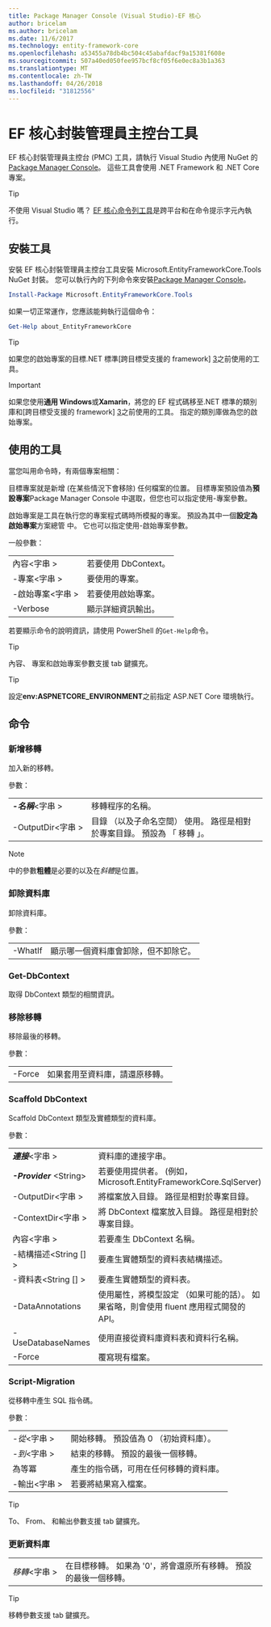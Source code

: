 ```yaml
---
title: Package Manager Console (Visual Studio)-EF 核心
author: bricelam
ms.author: bricelam
ms.date: 11/6/2017
ms.technology: entity-framework-core
ms.openlocfilehash: a53455a78db4bc504c45abafdacf9a15381f608e
ms.sourcegitcommit: 507a40ed050fee957bcf8cf05f6e0ec8a3b1a363
ms.translationtype: MT
ms.contentlocale: zh-TW
ms.lasthandoff: 04/26/2018
ms.locfileid: "31812556"
---
```

<a name="ef-core-package-manager-console-tools"></a>EF 核心封裝管理員主控台工具
=====================================
EF 核心封裝管理員主控台 (PMC) 工具，請執行 Visual Studio 內使用 NuGet 的[Package Manager Console][2]。
這些工具會使用 .NET Framework 和 .NET Core 專案。

> [!TIP]
> 不使用 Visual Studio 嗎？ [EF 核心命令列工具][ 1]是跨平台和在命令提示字元內執行。

<a name="installing-the-tools"></a>安裝工具
--------------------
安裝 EF 核心封裝管理員主控台工具安裝 Microsoft.EntityFrameworkCore.Tools NuGet 封裝。
您可以執行內的下列命令來安裝[Package Manager Console][2]。

``` powershell
Install-Package Microsoft.EntityFrameworkCore.Tools
```

如果一切正常運作，您應該能夠執行這個命令：

``` powershell
Get-Help about_EntityFrameworkCore
```
> [!TIP]
> 如果您的啟始專案的目標.NET 標準[跨目標受支援的 framework] [ 3]之前使用的工具。

> [!IMPORTANT]
> 如果您使用**通用 Windows**或**Xamarin**，將您的 EF 程式碼移至.NET 標準的類別庫和[跨目標受支援的 framework] [ 3]之前使用的工具。 指定的類別庫做為您的啟始專案。

<a name="using-the-tools"></a>使用的工具
---------------
當您叫用命令時，有兩個專案相關：

目標專案就是新增 (在某些情況下會移除) 任何檔案的位置。 目標專案預設值為**預設專案**Package Manager Console 中選取，但您也可以指定使用-專案參數。

啟始專案是工具在執行您的專案程式碼時所模擬的專案。 預設為其中一個**設定為啟始專案**方案總管 中。 它也可以指定使用-啟始專案參數。

一般參數：

|                           |                             |
|:--------------------------|:----------------------------|
| 內容\<字串 >        | 若要使用 DbContext。       |
| -專案\<字串 >        | 要使用的專案。         |
| -啟始專案\<字串 > | 若要使用啟始專案。 |
| -Verbose                  | 顯示詳細資訊輸出。        |

若要顯示命令的說明資訊，請使用 PowerShell 的`Get-Help`命令。

> [!TIP]
> 內容、 專案和啟始專案參數支援 tab 鍵擴充。

> [!TIP]
> 設定**env:ASPNETCORE_ENVIRONMENT**之前指定 ASP.NET Core 環境執行。

<a name="commands"></a>命令
--------

### <a name="add-migration"></a>新增移轉

加入新的移轉。

參數：

|                                   |                                                                                                                  |
|:----------------------------------|:-----------------------------------------------------------------------------------------------------------------|
| ***-名稱***\<字串 >             | 移轉程序的名稱。                                                                                       |
| <nobr>-OutputDir\<字串 ></nobr> | 目錄 （以及子命名空間） 使用。 路徑是相對於專案目錄。 預設為 「 移轉 」。 |

> [!NOTE]
> 中的參數**粗體**是必要的以及在*斜體*是位置。

### <a name="drop-database"></a>卸除資料庫

卸除資料庫。

參數：

|         |                                                          |
|:--------|:---------------------------------------------------------|
| -WhatIf | 顯示哪一個資料庫會卸除，但不卸除它。 |

### <a name="get-dbcontext"></a>Get-DbContext

取得 DbContext 類型的相關資訊。

### <a name="remove-migration"></a>移除移轉

移除最後的移轉。

參數：

|        |                                                              |
|:-------|:-------------------------------------------------------------|
| -Force | 如果套用至資料庫，請還原移轉。 |

### <a name="scaffold-dbcontext"></a>Scaffold DbContext

Scaffold DbContext 類型及實體類型的資料庫。

參數：

|                                          |                                                                                                  |
|:-----------------------------------------|:-------------------------------------------------------------------------------------------------|
| <nobr>***連接***\<字串 ></nobr> | 資料庫的連接字串。                                                           |
| ***-Provider*** \<String>                | 若要使用提供者。 (例如， Microsoft.EntityFrameworkCore.SqlServer)                              |
| -OutputDir\<字串 >                     | 將檔案放入目錄。 路徑是相對於專案目錄。                      |
| -ContextDir\<字串 >                    | 將 DbContext 檔案放入目錄。 路徑是相對於專案目錄。             |
| 內容\<字串 >                       | 若要產生 DbContext 名稱。                                                           |
| -結構描述\<String [] >                     | 要產生實體類型的資料表結構描述。                                              |
| -資料表\<String [] >                      | 要產生實體類型的資料表。                                                         |
| -DataAnnotations                         | 使用屬性，將模型設定 （如果可能的話）。 如果省略，則會使用 fluent 應用程式開發的 API。 |
| -UseDatabaseNames                        | 使用直接從資料庫資料表和資料行名稱。                                           |
| -Force                                   | 覆寫現有檔案。                                                                        |

### <a name="script-migration"></a>Script-Migration

從移轉中產生 SQL 指令碼。

參數：

|                   |                                                                    |
|:------------------|:-------------------------------------------------------------------|
| *-從*\<字串 > | 開始移轉。 預設值為 0 （初始資料庫）。      |
| *-到*\<字串 >   | 結束的移轉。 預設的最後一個移轉。              |
| 為等冪       | 產生的指令碼，可用在任何移轉的資料庫。 |
| -輸出\<字串 > | 若要將結果寫入檔案。                                   |

> [!TIP]
> To、 From、 和輸出參數支援 tab 鍵擴充。

### <a name="update-database"></a>更新資料庫

|                                     |                                                                                                |
|:------------------------------------|:-----------------------------------------------------------------------------------------------|
| <nobr>*移轉*\<字串 ></nobr> | 在目標移轉。 如果為 '0'，將會還原所有移轉。 預設的最後一個移轉。 |

> [!TIP]
> 移轉參數支援 tab 鍵擴充。


  [1]: dotnet.md
  [2]: https://docs.microsoft.com/nuget/tools/package-manager-console
  [3]: index.md#frameworks
